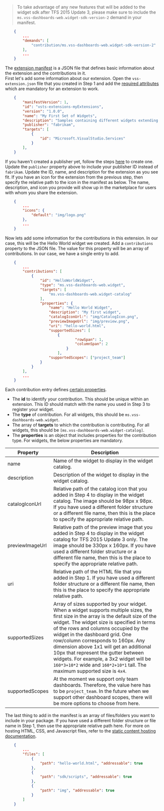 > To take advantage of any new features that will be added to the widget sdk after TFS 2015 Update 3,
please make sure to include the `ms.vss-dashboards-web.widget-sdk-version-2` demand in your manifest.
```json
	{
		...
		"demands": [
			"contribution/ms.vss-dashboards-web.widget-sdk-version-2"
		],
		...
	}
```

The [extension manifest](../../develop/manifest.md) is a JSON file that defines basic information about the extension and the contributions in it.  
First let's add some information about our extension. 
Open the `vss-extension.json` file that you created in Step 1 and add the [required attributes](../../develop/manifest.md#required-attributes) which are mandatory for an extension to work.

```json
	{
		"manifestVersion": 1,
		"id": "vsts-extensions-myExtensions",
		"version": "1.0.0",
		"name": "My First Set of Widgets",
		"description": "Samples containing different widgets extending dashboards",
		"publisher": "fabrikam",
		"targets": [
			{
				"id": "Microsoft.VisualStudio.Services"
			}
		],
	}
```

If you haven't created a publisher yet, follow the steps [here](../../publish/overview.md#create-a-publisher) to create one.
Update the `publisher` property above to include your publisher ID instead of `fabrikam`.
Update the ID, name, and description for the extension as you see fit. 
If you have an icon for the extension from the previous step, then specify the relative path to the icon in the manifest as below.
The name, description, and icon you provide will show up in the marketplace for users with whom you share the extension.

```json
	{
		...
		"icons": {
			"default": "img/logo.png"
		},
		...
	}
```


Now lets add some information for the contributions in this extension. In our case, this will be the Hello World widget we created.
Add a `contributions` property to the JSON file. The value for this property will be an array of contributions. In our case, we have a single entry to add.


```json
	{
		...
	    "contributions": [
			{
				"id": "HelloWorldWidget",
				"type": "ms.vss-dashboards-web.widget",
				"targets": [
					"ms.vss-dashboards-web.widget-catalog"
				],
				"properties": {
					"name": "Hello World Widget",
					"description": "My first widget",
					"catalogIconUrl:": "img/CatalogIcon.png",
					"previewImageUrl": "img/preview.png",                			
					"uri": "hello-world.html",
					"supportedSizes": [
 						{
                        		"rowSpan": 1,
                        		"columnSpan": 2
                    		}
                		],
					"supportedScopes": ["project_team"]
				}
	        }
		],
		...
    }
```

Each contribution entry defines [certain properties](../../develop/manifest.md#contributions). 

- The **id** to identify your contribution. This should be unique within an extension. This ID should match with the name you used in Step 3 to register your widget.
- The **type** of contribution. For all widgets, this should be `ms.vss-dashboards-web.widget`.
- The array of **targets** to which the contribution is contributing. For all widgets, this should be `[ms.vss-dashboards-web.widget-catalog]`.
- The **properties** is an object that includes properties for the contribution type. For widgets, the below properties are mandatory.

| Property | Description |
| --- | --- |
| name | Name of the widget to display in the widget catalog. |
| description | Description of the widget to display in the widget catalog. |
| catalogIconUrl | Relative path of the catalog icon that you added in Step 4 to display in the widget catalog. The image should be 98px x 98px. If you have used a different folder structure or a different file name, then this is the place to specify the appropriate relative path. |
| previewImageUrl | Relative path of the preview image that you added in Step 4 to display in the widget catalog for TFS 2015 Update 3 only. The image should be 330px x 160px. If you have used a different folder structure or a different file name, then this is the place to specify the appropriate relative path. |
| uri | Relative path of the HTML file that you added in Step 1. If you have used a different folder structure or a different file name, then this is the place to specify the appropriate relative path. |
| supportedSizes | Array of sizes supported by your widget. When a widget supports multiple sizes, the first size in the array is the default size of the widget. The widget size is specified in terms of the rows and columns occupied by the widget in the dashboard grid. One row/column corresponds to 160px. Any dimension above 1x1 will get an additional 10px that represent the gutter between widgets. For example, a 3x2 widget will be `160*3+10*2` wide and `160*2+10*1` tall. The maximum supported size is `4x4`. |
| supportedScopes | At the moment we support only team dashboards. Therefore, the value here has to be `project_team`. In the future when we support other dashboard scopes, there will be more options to choose from here. |

The last thing to add in the manifest is an array of files/folders you want to include in your package. If you have used a different folder structure or file name in Step 1, then use the appropriate relative path here. 
For more on hosting HTML, CSS, and Javascript files, refer to the [static content hosting documentation](../../develop/static-content.md).

```json
	{
		...
	    "files": [
			{
				"path": "hello-world.html", "addressable": true
			},
			{
				"path": "sdk/scripts", "addressable": true
			},
			{
				"path": "img", "addressable": true
			}
		]
    }
```

